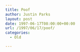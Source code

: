 ```yaml
---
title: Poof
author: Justin Parks
layout: post
date: 1997-06-17T08:00:00+00:00
url: /1997/06/17/poof/
categories:
  - Old

---
```


